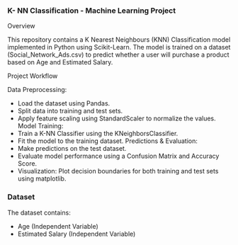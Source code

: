 ### K- NN Classification - Machine Learning Project

Overview

This repository contains a K Nearest Neighbours (KNN) Classification model implemented in Python using Scikit-Learn. The model is trained on a dataset (Social_Network_Ads.csv) to predict whether a user will purchase a product based on Age and Estimated Salary.

Project Workflow

Data Preprocessing: 
- Load the dataset using Pandas.
- Split data into training and test sets.
- Apply feature scaling using StandardScaler to normalize the values.
Model Training:
- Train a K-NN Classifier using the KNeighborsClassifier.
- Fit the model to the training dataset.
Predictions & Evaluation:
- Make predictions on the test dataset.
- Evaluate model performance using a Confusion Matrix and Accuracy Score.
- Visualization:
Plot decision boundaries for both training and test sets using matplotlib.

### Dataset

The dataset contains:

- Age (Independent Variable)
- Estimated Salary (Independent Variable)
